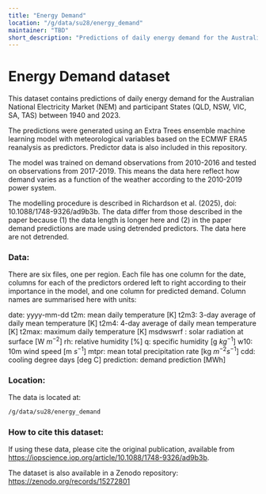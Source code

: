 ```yaml
---
title: "Energy Demand"
location: "/g/data/su28/energy_demand"
maintainer: "TBD"
short_description: "Predictions of daily energy demand for the Australian National Electricity Market (1940-2023)"
---
```


# Energy Demand dataset

This dataset contains predictions of daily energy demand for the Australian National Electricity Market (NEM) and participant States (QLD, NSW, VIC, SA, TAS) between 1940 and 2023.

The predictions were generated using an Extra Trees ensemble machine learning model with meteorological variables based on the ECMWF ERA5 reanalysis as predictors. Predictor data is also included in this repository.

The model was trained on demand observations from 2010-2016 and tested on observations from 2017-2019. This means the data here reflect how demand varies as a function of the weather according to the 2010-2019 power system.

The modelling procedure is described in Richardson et al. (2025), doi: 10.1088/1748-9326/ad9b3b. The data differ from those described in the paper because (1) the data length is longer here and (2) in the paper demand predictions are made using detrended predictors. The data here are not detrended.

### Data:
There are six files, one per region. Each file has one column for the date, columns for each of the predictors ordered left to right according to their importance in the model, and one column for predicted demand. Column names are summarised here with units:

date: yyyy-mm-dd
t2m: mean daily temperature [K]
t2m3: 3-day average of daily mean temperature [K]
t2m4: 4-day average of daily mean temperature [K]
t2max: maximum daily temperature [K]
msdwswrf : solar radiation at surface [W $m^{-2}$]
rh: relative humidity [%]
q: specific humidity [g $kg^{-1}$]
w10: 10m wind speed [m $s^{-1}$]
mtpr: mean total precipitation rate [kg $m^{-2} s^{-1}$]
cdd: cooling degree days [deg C]
prediction: demand prediction [MWh]

### Location:

The data is located at:

```bash
/g/data/su28/energy_demand
```

### How to cite this dataset:
If using these data, please cite the original publication, available from https://iopscience.iop.org/article/10.1088/1748-9326/ad9b3b.

The dataset is also available in a Zenodo repository: https://zenodo.org/records/15272801
